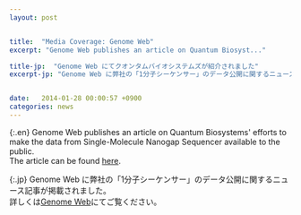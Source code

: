 ```yaml
---
layout: post


title:  "Media Coverage: Genome Web"
excerpt: "Genome Web publishes an article on Quantum Biosyst..."

title-jp:  "Genome Web にてクオンタムバイオシステムズが紹介されました"
excerpt-jp: "Genome Web に弊社の「1分子シーケンサー」のデータ公開に関するニュース記事が掲載されました..."


date:   2014-01-28 00:00:57 +0900
categories: news
---
```


{:.en}
Genome Web publishes an article on Quantum Biosystems' efforts to make the data from Single-Molecule Nanogap Sequencer available to the public.  
The article can be found [here](http://www.genomeweb.com/sequencing/japans-quantum-biosystems-shows-raw-read-data-single-molecule-nanogap-sequencer).


{:.jp}
Genome Web に弊社の「1分子シーケンサー」のデータ公開に関するニュース記事が掲載されました。  
詳しくは[Genome Web](http://www.genomeweb.com/sequencing/japans-quantum-biosystems-shows-raw-read-data-single-molecule-nanogap-sequencer)にてご覧ください。